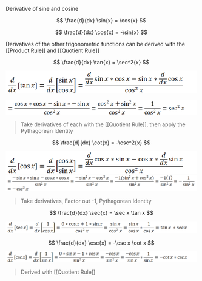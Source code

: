 Derivative of sine and cosine

$$
\frac{d}{dx} \sin{x} = \cos{x}
$$

$$
\frac{d}{dx} \cos{x} = -\sin{x}
$$

Derivatives of the other trigonometric functions can be derived with the [[Product Rule]] and [[Quotient Rule]]

$$
\frac{d}{dx} \tan{x} = \sec^2{x}
$$

![](Unit-2-2.10-Derivatives-of-tan,-cot,-sec,-csc-image4.png)

![](Unit-2-2.10-Derivatives-of-tan,-cot,-sec,-csc-image5.png)

> Take derivatives of each with the [[Quotient Rule]], then apply the Pythagorean Identity

$$
\frac{d}{dx} \cot{x} = -\csc^2{x}
$$

![](Unit-2-2.10-Derivatives-of-tan,-cot,-sec,-csc-image7.png)
![](Unit-2-2.10-Derivatives-of-tan,-cot,-sec,-csc-image8.png)

> Take derivatives, Factor out -1, Pythagorean Identity

$$
\frac{d}{dx} \sec{x} = \sec x \tan x
$$

![](Unit-2-2.10-Derivatives-of-tan,-cot,-sec,-csc-image10.png)

$$
\frac{d}{dx} \csc{x} = -\csc x \cot x
$$

![](Unit-2-2.10-Derivatives-of-tan,-cot,-sec,-csc-image12.png)

> Derived with [[Quotient Rule]]
